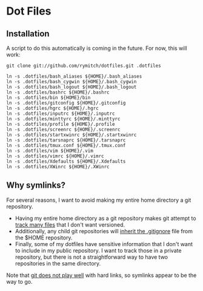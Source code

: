 # Dot Files

## Installation

A script to do this automatically is coming in the future.
For now, this will work:

    git clone git://github.com/rymitch/dotfiles.git .dotfiles

    ln -s .dotfiles/bash_aliases ${HOME}/.bash_aliases
    ln -s .dotfiles/bash_cygwin ${HOME}/.bash_cygwin
    ln -s .dotfiles/bash_logout ${HOME}/.bash_logout
    ln -s .dotfiles/bashrc ${HOME}/.bashrc
    ln -s .dotfiles/bin ${HOME}/bin
    ln -s .dotfiles/gitconfig ${HOME}/.gitconfig
    ln -s .dotfiles/hgrc ${HOME}/.hgrc
    ln -s .dotfiles/inputrc ${HOME}/.inputrc
    ln -s .dotfiles/minttyrc ${HOME}/.minttyrc
    ln -s .dotfiles/profile ${HOME}/.profile
    ln -s .dotfiles/screenrc ${HOME}/.screenrc
    ln -s .dotfiles/startxwinrc ${HOME}/.startxwinrc
    ln -s .dotfiles/tarsnaprc ${HOME}/.tarsnaprc
    ln -s .dotfiles/tmux.conf ${HOME}/.tmux.conf
    ln -s .dotfiles/vim ${HOME}/.vim
    ln -s .dotfiles/vimrc ${HOME}/.vimrc
    ln -s .dotfiles/Xdefaults ${HOME}/.Xdefaults
    ln -s .dotfiles/XWinrc ${HOME}/.XWinrc

## Why symlinks?

For several reasons, I want to avoid making my entire home
directory a git repository.

* Having my entire home directory as a git repository makes
  git attempt to [track many files](http://www.charlietanksley.net/philtex/dotfiles-and-git/)
  that I don't want versioned.
* Additionally, any child git repositories will
  [inherit the .gitignore](http://www.charlietanksley.net/philtex/dotfiles-and-git-take-2/)
  file from the $HOME repository.
* Finally, some of my dotfiles have sensitive information
  that I don't want to include in my public repository. I
  want to track those in a private repository, but there is
  not a straightforward way to have two repositories in the
  same directory.

Note that [git does not play well](http://stackoverflow.com/questions/3729278/git-and-hard-links)
with hard links, so symlinks appear to be the way to go.
